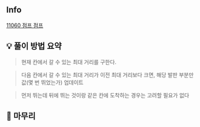 ## Info
[11060 점프 점프](https://www.acmicpc.net/problem/11060)

## 💡 풀이 방법 요약

> 현재 칸에서 갈 수 있는 최대 거리를 구한다.

> 다음 칸에서 갈 수 있는 최대 거리가 이전 최대 거리보다 크면, 해당 발판 부분만 값(몇 번 뛰었는가) 업데이트

> 먼저 뛰는데 뒤에 뛰는 것이랑 같은 칸에 도착하는 경우는 고려할 필요가 없다

## 🙂 마무리

